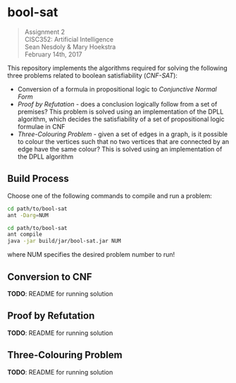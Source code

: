 # bool-sat

>Assignment 2  
>CISC352: Artificial Intelligence  
>Sean Nesdoly & Mary Hoekstra  
>February 14th, 2017

This repository implements the algorithms required for solving the following three problems related to boolean satisfiability (*CNF-SAT*):
- Conversion of a formula in propositional logic to *Conjunctive Normal Form*
- *Proof by Refutation* - does a conclusion logically follow from a set of premises? This problem is solved using an implementation of the DPLL algorithm, which decides the satisfiability of a set of propositional logic formulae in CNF
- *Three-Colouring Problem* - given a set of edges in a graph, is it possible to colour the vertices such that no two vertices that are connected by an edge have the same colour? This is solved using an implementation of the DPLL algorithm

## Build Process

Choose one of the following commands to compile and run a problem:

```bash
cd path/to/bool-sat
ant -Darg=NUM 
```

```bash
cd path/to/bool-sat
ant compile
java -jar build/jar/bool-sat.jar NUM
```

where NUM specifies the desired problem number to run!

## Conversion to CNF
**TODO**: README for running solution

## Proof by Refutation
**TODO**: README for running solution

## Three-Colouring Problem
**TODO**: README for running solution
